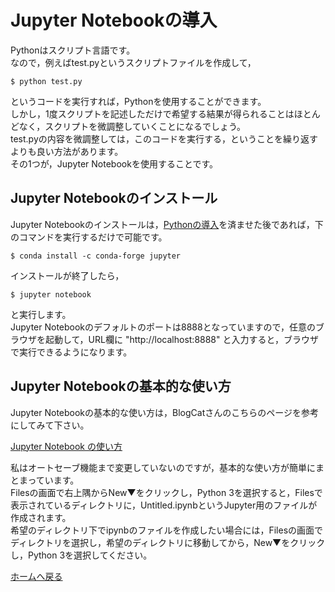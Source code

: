 # Jupyter Notebookの導入

Pythonはスクリプト言語です。  
なので，例えばtest.pyというスクリプトファイルを作成して，

```
$ python test.py
```

というコードを実行すれば，Pythonを使用することができます。  
しかし，1度スクリプトを記述しただけで希望する結果が得られることはほとんどなく，スクリプトを微調整していくことになるでしょう。  
test.pyの内容を微調整しては，このコードを実行する，ということを繰り返すよりも良い方法があります。  
その1つが，Jupyter Notebookを使用することです。

## Jupyter Notebookのインストール

Jupyter Notebookのインストールは，[Pythonの導入](python-install.md)を済ませた後であれば，下のコマンドを実行するだけで可能です。

```
$ conda install -c conda-forge jupyter
```

インストールが終了したら，

```
$ jupyter notebook
```

と実行します。  
Jupyter Notebookのデフォルトのポートは8888となっていますので，任意のブラウザを起動して，URL欄に "http://localhost:8888" と入力すると，ブラウザで実行できるようになります。

## Jupyter Notebookの基本的な使い方

Jupyter Notebookの基本的な使い方は，BlogCatさんのこちらのページを参考にしてみて下さい。

[Jupyter Notebook の使い方](https://python.atelierkobato.com/jupyter-basic/)

私はオートセーブ機能まで変更していないのですが，基本的な使い方が簡単にまとまっています。  
Filesの画面で右上隅からNew▼をクリックし，Python 3を選択すると，Filesで表示されているディレクトリに，Untitled.ipynbというJupyter用のファイルが作成されます。  
希望のディレクトリ下でipynbのファイルを作成したい場合には，Filesの画面でディレクトリを選択し，希望のディレクトリに移動してから，New▼をクリックし，Python 3を選択してください。

[ホームへ戻る](https://yellowmeteor.github.io/met_python.github.io/)